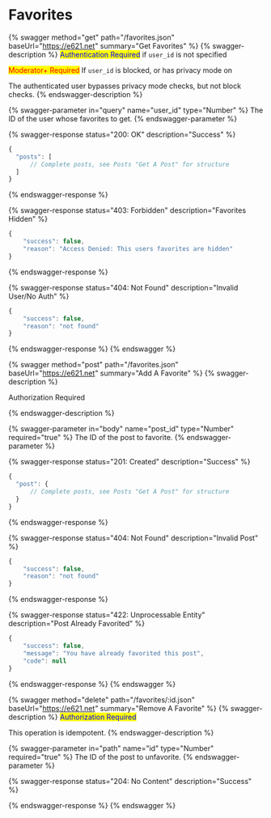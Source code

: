 # Favorites

{% swagger method="get" path="/favorites.json" baseUrl="https://e621.net" summary="Get Favorites" %}
{% swagger-description %}
<mark style="color:blue;">Authentication Required</mark> if `user_id` is not specified

<mark style="color:red;">Moderator+ Required</mark> If `user_id` is blocked, or has privacy mode on

The authenticated user bypasses privacy mode checks, but not block checks.
{% endswagger-description %}

{% swagger-parameter in="query" name="user_id" type="Number" %}
The ID of the user whose favorites to get.
{% endswagger-parameter %}

{% swagger-response status="200: OK" description="Success" %}
```javascript
{
  "posts": [
      // Complete posts, see Posts "Get A Post" for structure
  ]
}
```
{% endswagger-response %}

{% swagger-response status="403: Forbidden" description="Favorites Hidden" %}
```javascript
{
    "success": false,
    "reason": "Access Denied: This users favorites are hidden"
}
```
{% endswagger-response %}

{% swagger-response status="404: Not Found" description="Invalid User/No Auth" %}
```javascript
{
    "success": false,
    "reason": "not found"
}
```
{% endswagger-response %}
{% endswagger %}

{% swagger method="post" path="/favorites.json" baseUrl="https://e621.net" summary="Add A Favorite" %}
{% swagger-description %}
<mark style="color:blue;">

Authorization Required

</mark>
{% endswagger-description %}

{% swagger-parameter in="body" name="post_id" type="Number" required="true" %}
The ID of the post to favorite.
{% endswagger-parameter %}

{% swagger-response status="201: Created" description="Success" %}
```javascript
{
  "post": {
      // Complete posts, see Posts "Get A Post" for structure
  }
}
```
{% endswagger-response %}

{% swagger-response status="404: Not Found" description="Invalid Post" %}
```javascript
{
    "success": false,
    "reason": "not found"
}
```
{% endswagger-response %}

{% swagger-response status="422: Unprocessable Entity" description="Post Already Favorited" %}
```javascript
{
    "success": false,
    "message": "You have already favorited this post",
    "code": null
}
```


{% endswagger-response %}
{% endswagger %}

{% swagger method="delete" path="/favorites/:id.json" baseUrl="https://e621.net" summary="Remove A Favorite" %}
{% swagger-description %}
<mark style="color:blue;">Authorization Required</mark>

This operation is idempotent.
{% endswagger-description %}

{% swagger-parameter in="path" name="id" type="Number" required="true" %}
The ID of the post to unfavorite.
{% endswagger-parameter %}

{% swagger-response status="204: No Content" description="Success" %}

{% endswagger-response %}
{% endswagger %}
